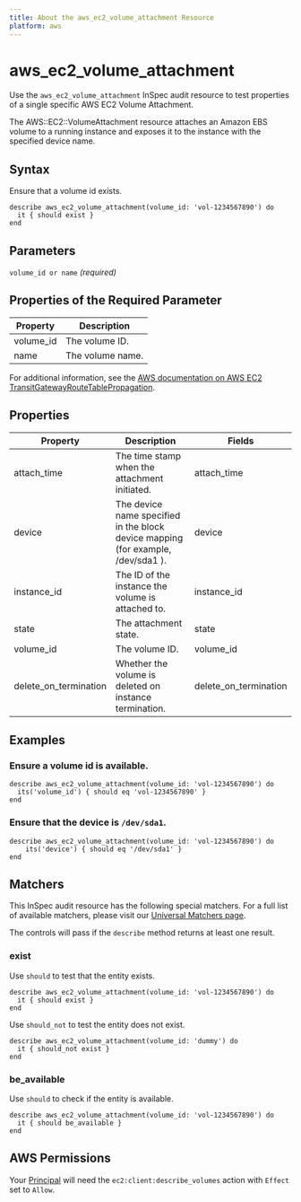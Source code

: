 ```yaml
---
title: About the aws_ec2_volume_attachment Resource
platform: aws
---
```


# aws\_ec2\_volume\_attachment

Use the `aws_ec2_volume_attachment` InSpec audit resource to test properties of a single specific AWS EC2 Volume Attachment.

The AWS::EC2::VolumeAttachment resource attaches an Amazon EBS volume to a running instance and exposes it to the instance with the specified device name.

## Syntax

Ensure that a volume id exists.

    describe aws_ec2_volume_attachment(volume_id: 'vol-1234567890') do
      it { should exist }
    end

## Parameters

`volume_id or name` _(required)_

## Properties of the Required Parameter

| Property | Description|
| --- | --- |
| volume_id | The volume ID. |
| name | The volume name. |

For additional information, see the [AWS documentation on AWS EC2 TransitGatewayRouteTablePropagation](https://docs.aws.amazon.com/AWSCloudFormation/latest/UserGuide/aws-resource-ec2-transitgatewayroutetablepropagation.html).

## Properties

| Property | Description | Fields |
| --- | --- | --- |
| attach_time | The time stamp when the attachment initiated. | attach_time |
| device | The device name specified in the block device mapping (for example, /dev/sda1 ). | device |
| instance_id | The ID of the instance the volume is attached to. | instance_id |
| state | The attachment state. | state |
| volume_id | The volume ID. | volume_id |
| delete_on_termination | Whether the volume is deleted on instance termination. | delete_on_termination |

## Examples

### Ensure a volume id is available.
    describe aws_ec2_volume_attachment(volume_id: 'vol-1234567890') do
      its('volume_id') { should eq 'vol-1234567890' }
    end

### Ensure that the device is `/dev/sda1`.
    describe aws_ec2_volume_attachment(volume_id: 'vol-1234567890') do
        its('device') { should eq '/dev/sda1' }
    end

## Matchers

This InSpec audit resource has the following special matchers. For a full list of available matchers, please visit our [Universal Matchers page](https://www.inspec.io/docs/reference/matchers/).

The controls will pass if the `describe` method returns at least one result.

### exist

Use `should` to test that the entity exists.

    describe aws_ec2_volume_attachment(volume_id: 'vol-1234567890') do
      it { should exist }
    end

Use `should_not` to test the entity does not exist.

    describe aws_ec2_volume_attachment(volume_id: 'dummy') do
      it { should_not exist }
    end

### be_available

Use `should` to check if the entity is available.

    describe aws_ec2_volume_attachment(volume_id: 'vol-1234567890') do
      it { should be_available }
    end

## AWS Permissions

Your [Principal](https://docs.aws.amazon.com/IAM/latest/UserGuide/intro-structure.html#intro-structure-principal) will need the `ec2:client:describe_volumes` action with `Effect` set to `Allow`.
